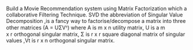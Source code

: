 
Build a Movie Recommendation system using Matrix Factorization which a collaborative Filtering Technique.
SVD the abbreviation of Singular Value Decomposition ,is a fancy way to factorise/decompose a matrix into three other matrices (A = UΣVᵀ) where A is m x n utility matrix, U is a m x r orthogonal singular matrix, Σ is r x r square diagonal matrix of singular values ,Vt is r x n orthogonal  singular matrix.
